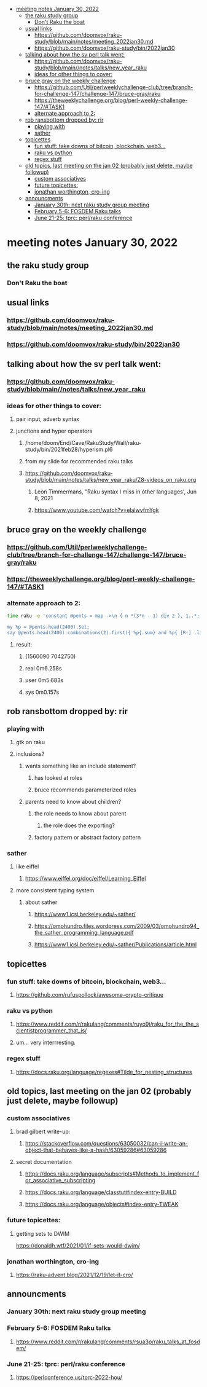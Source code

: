 - [meeting notes January 30, 2022](#orgdda5649)
  - [the raku study group](#orged2217b)
    - [Don't Raku the boat](#org1db04fb)
  - [usual links](#orgf113d5d)
    - [<https://github.com/doomvox/raku-study/blob/main/notes/meeting_2022jan30.md>](#org706679d)
    - [<https://github.com/doomvox/raku-study/bin/2022jan30>](#orge5f1488)
  - [talking about how the sv perl talk went:](#org99a9b04)
    - [<https://github.com/doomvox/raku-study/blob/main//notes/talks/new_year_raku>](#org06568cb)
    - [ideas for other things to cover:](#org6202ffa)
  - [bruce gray on the weekly challenge](#org3bb344d)
    - [<https://github.com/Util/perlweeklychallenge-club/tree/branch-for-challenge-147/challenge-147/bruce-gray/raku>](#orgad6e51c)
    - [<https://theweeklychallenge.org/blog/perl-weekly-challenge-147/#TASK1>](#org0c5c18f)
    - [alternate approach to 2:](#orgfada050)
  - [rob ransbottom dropped by: rir](#org66a24a6)
    - [playing with](#orge4b60ed)
    - [sather](#orge422610)
  - [topicettes](#org4de51e6)
    - [fun stuff: take downs of bitcoin, blockchain, web3&#x2026;](#org466519f)
    - [raku vs python](#org4a1700f)
    - [regex stuff](#orgbe5e972)
  - [old topics, last meeting on the jan 02 (probably just delete, maybe followup)](#orgf0f867e)
    - [custom associatives](#org6fb6d34)
    - [future topicettes:](#org4eb9b53)
    - [jonathan worthington, cro-ing](#org5f4d848)
  - [announcments](#orgc0f0521)
    - [January 30th: next raku study group meeting](#orge6f9ab7)
    - [February 5-6: FOSDEM Raku talks](#orgd2b964f)
    - [June 21-25: tprc: perl/raku conference](#org1ee405f)


<a id="orgdda5649"></a>

# meeting notes January 30, 2022


<a id="orged2217b"></a>

## the raku study group


<a id="org1db04fb"></a>

### Don't Raku the boat


<a id="orgf113d5d"></a>

## usual links


<a id="org706679d"></a>

### <https://github.com/doomvox/raku-study/blob/main/notes/meeting_2022jan30.md>


<a id="orge5f1488"></a>

### <https://github.com/doomvox/raku-study/bin/2022jan30>


<a id="org99a9b04"></a>

## talking about how the sv perl talk went:


<a id="org06568cb"></a>

### <https://github.com/doomvox/raku-study/blob/main//notes/talks/new_year_raku>


<a id="org6202ffa"></a>

### ideas for other things to cover:

1.  pair input, adverb syntax

2.  junctions and hyper operators

    1.  /home/doom/End/Cave/RakuStudy/Wall/raku-study/bin/2021feb28/hyperism.pl6
    
    2.  from my slide for recommended raku talks
    
    3.  <https://github.com/doomvox/raku-study/blob/main/notes/talks/new_year_raku/Z8-videos_on_raku.org>
    
        1.  Leon Timmermans, "Raku syntax I miss in other languages', Jun 8, 2021
        
        2.  <https://www.youtube.com/watch?v=elalwvfmYgk>


<a id="org3bb344d"></a>

## bruce gray on the weekly challenge


<a id="orgad6e51c"></a>

### <https://github.com/Util/perlweeklychallenge-club/tree/branch-for-challenge-147/challenge-147/bruce-gray/raku>


<a id="org0c5c18f"></a>

### <https://theweeklychallenge.org/blog/perl-weekly-challenge-147/#TASK1>


<a id="orgfada050"></a>

### alternate approach to 2:

```sh
time raku -e 'constant @pents = map ->\n { n *(3*n - 1) div 2 }, 1..*;

my %p = @pents.head(2400).Set;
say @pents.head(2400).combinations(2).first({ %p{.sum} and %p{ [R-] .list } });'
```

1.  result:

    1.  (1560090 7042750)
    
    2.  real 0m6.258s
    
    3.  user 0m5.683s
    
    4.  sys 0m0.157s


<a id="org66a24a6"></a>

## rob ransbottom dropped by: rir


<a id="orge4b60ed"></a>

### playing with

1.  gtk on raku

2.  inclusions?

    1.  wants something like an include statement?
    
        1.  has looked at roles
        
        2.  bruce recommends parameterized roles
    
    2.  parents need to know about children?
    
        1.  the role needs to know about parent
        
            1.  the role does the exporting?
        
        2.  factory pattern or abstract factory pattern


<a id="orge422610"></a>

### sather

1.  like eiffel

    1.  <https://www.eiffel.org/doc/eiffel/Learning_Eiffel>

2.  more consistent typing system

    1.  about sather
    
        1.  <https://www1.icsi.berkeley.edu/~sather/>
        
        2.  <https://omohundro.files.wordpress.com/2009/03/omohundro94_the_sather_programming_language.pdf>
        
        3.  <https://www1.icsi.berkeley.edu/~sather/Publications/article.html>


<a id="org4de51e6"></a>

## topicettes


<a id="org466519f"></a>

### fun stuff: take downs of bitcoin, blockchain, web3&#x2026;

1.  <https://github.com/rufuspollock/awesome-crypto-critique>


<a id="org4a1700f"></a>

### raku vs python

1.  <https://www.reddit.com/r/rakulang/comments/ruyo9j/raku_for_the_the_scientistprogrammer_that_is/>

2.  um&#x2026; very interrresting.


<a id="orgbe5e972"></a>

### regex stuff

1.  <https://docs.raku.org/language/regexes#Tilde_for_nesting_structures>


<a id="orgf0f867e"></a>

## old topics, last meeting on the jan 02 (probably just delete, maybe followup)


<a id="org6fb6d34"></a>

### custom associatives

1.  brad gilbert write-up:

    1.  <https://stackoverflow.com/questions/63050032/can-i-write-an-object-that-behaves-like-a-hash/63059286#63059286>

2.  secret documentation

    1.  <https://docs.raku.org/language/subscripts#Methods_to_implement_for_associative_subscripting>
    
    2.  <https://docs.raku.org/language/classtut#index-entry-BUILD>
    
    3.  <https://docs.raku.org/language/objects#index-entry-TWEAK>


<a id="org4eb9b53"></a>

### future topicettes:

1.  getting sets to DWIM

    <https://donaldh.wtf/2021/01/if-sets-would-dwim/>


<a id="org5f4d848"></a>

### jonathan worthington, cro-ing

1.  <https://raku-advent.blog/2021/12/19/let-it-cro/>


<a id="orgc0f0521"></a>

## announcments


<a id="orge6f9ab7"></a>

### January 30th: next raku study group meeting


<a id="orgd2b964f"></a>

### February 5-6: FOSDEM Raku talks

1.  <https://www.reddit.com/r/rakulang/comments/rsua3p/raku_talks_at_fosdem/>


<a id="org1ee405f"></a>

### June 21-25: tprc: perl/raku conference

1.  <https://perlconference.us/tprc-2022-hou/>
